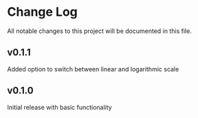 # Change Log

All notable changes to this project will be documented in this file.

## v0.1.1

Added option to switch between linear and logarithmic scale

## v0.1.0

Initial release with basic functionality
